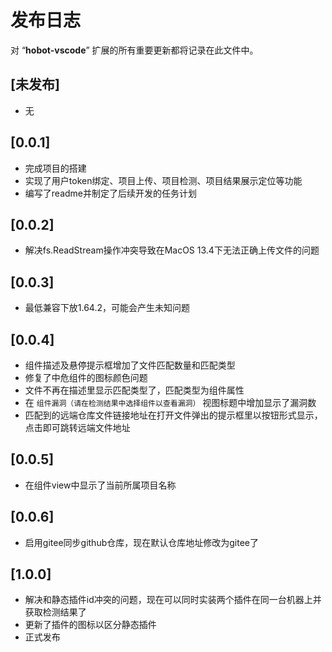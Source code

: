 # 发布日志

对 “**hobot-vscode**” 扩展的所有重要更新都将记录在此文件中。

## [未发布]

* 无

## [0.0.1]

* 完成项目的搭建
* 实现了用户token绑定、项目上传、项目检测、项目结果展示定位等功能
* 编写了readme并制定了后续开发的任务计划

## [0.0.2]

* 解决fs.ReadStream操作冲突导致在MacOS 13.4下无法正确上传文件的问题

## [0.0.3]

* 最低兼容下放1.64.2，可能会产生未知问题

## [0.0.4]

* 组件描述及悬停提示框增加了文件匹配数量和匹配类型
* 修复了中危组件的图标颜色问题
* 文件不再在描述里显示匹配类型了，匹配类型为组件属性
* 在 `组件漏洞（请在检测结果中选择组件以查看漏洞）` 视图标题中增加显示了漏洞数
* 匹配到的远端仓库文件链接地址在打开文件弹出的提示框里以按钮形式显示，点击即可跳转远端文件地址

## [0.0.5]

* 在组件view中显示了当前所属项目名称

## [0.0.6]

* 启用gitee同步github仓库，现在默认仓库地址修改为gitee了

## [1.0.0]

* 解决和静态插件id冲突的问题，现在可以同时实装两个插件在同一台机器上并获取检测结果了
* 更新了插件的图标以区分静态插件
* 正式发布
